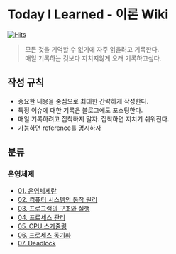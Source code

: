 # Today I Learned - 이론 Wiki

[![Hits](https://hits.seeyoufarm.com/api/count/incr/badge.svg?url=https%3A%2F%2Fgithub.com%2FKimMinJeong05%2FTIL&count_bg=%2379C83D&title_bg=%23555555&icon=&icon_color=%23E7E7E7&title=hits&edge_flat=false)](https://hits.seeyoufarm.com)

> 모든 것을 기억할 수 없기에 자주 읽을려고 기록한다.  
> 매일 기록하는 것보다 지치지않게 오래 기록하고싶다.


## 작성 규칙
- 중요한 내용을 중심으로 최대한 간략하게 작성한다.
- 특정 이슈에 대한 기록은 블로그에도 포스팅한다.
- 매일 기록하려고 집착하지 말자. 집착하면 지치기 쉬워진다.
- 가능하면 reference를 명시하자


## 분류
### 운영체제
- [01. 운영체제란](https://github.com/KimMinJeong05/TIL/blob/main/OS/kocw_1_os.md)
- [02. 컴퓨터 시스템의 동작 원리](https://github.com/KimMinJeong05/TIL/blob/main/OS/kocw_2_system.md)
- [03. 프로그램의 구조와 실행](https://github.com/KimMinJeong05/TIL/blob/main/OS/kocw_3_program.md)
- [04. 프로세스 관리](https://github.com/KimMinJeong05/TIL/blob/main/OS/kocw_4_process.md)
- [05. CPU 스케줄링](https://github.com/KimMinJeong05/TIL/blob/main/OS/kocw_5_cpuSchduling.md)
- [06. 프로세스 동기화](https://github.com/KimMinJeong05/TIL/blob/main/OS/kocw_6_processSync.md)
- [07. Deadlock](https://github.com/KimMinJeong05/TIL/blob/main/OS/kocw_7_deadlock.md)